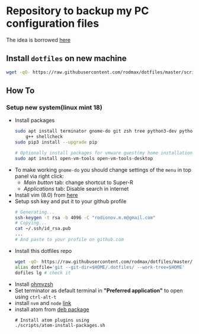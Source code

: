 # Repository to backup my PC configuration files
The idea is borrowed [here](https://developer.atlassian.com/blog/2016/02/best-way-to-store-dotfiles-git-bare-repo/)

## Install `dotfiles` on new machine

```bash
wget -qO- https://raw.githubusercontent.com/rodmax/dotfiles/master/scripts/dotfiles-install.sh | bash
```

## How To
### Setup new system(linux mint 18)
- Install packages
    ```bash
    sudo apt install terminator gnome-do git zsh tree python3-dev python3-venv python3-pip \
        g++ shellcheck
    sudo pip3 install --upgrade pip

    # Optionally install packages for vmware guest(my home installation)
    sudo apt install open-vm-tools open-vm-tools-desktop
    ```
- To make working `gnome-do` you should change settings of the `menu` in top panel via right click:
    - *Main button* tab: change shortcut to Super-R
    - *Applications* tab: Disable search in internet
- Install vim (8.0) from [here](https://itsfoss.com/vim-8-release-install/)
- Setup ssh key and put it to your github profile
    ```bash
    # Generating...
    ssh-keygen -t rsa -b 4096 -C "rodionov.m.m@gmail.com"
    # Copying...
    cat ~/.ssh/id_rsa.pub
    ...
    # And paste to your profile on github.com
    ```
- Install this dotfiles repo
    ```bash
    wget -qO- https://raw.githubusercontent.com/rodmax/dotfiles/master/scripts/dotfiles-install.sh | bash
    alias dotfile='git --git-dir=$HOME/.dotfiles/ --work-tree=$HOME'
    dofiles lg # check it
    ```
- Install [ohmyzsh](http://ohmyz.sh/)
- Set terminator as default terminal in **"Preferred application"** to open using `ctrl-alt-t`
- install  `nvm` and `node` [link](https://github.com/creationix/nvm)
- install atom from [deb package](atom.io)
    ```
    # Install atom plugins using
    ./scripts/atom-install-packages.sh
    ```
